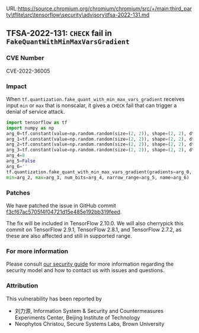 URL:https://source.chromium.org/chromium/chromium/src/+/main:third_party\tflite\src\tensorflow\security\advisory\tfsa-2022-131.md
## TFSA-2022-131: `CHECK` fail in `FakeQuantWithMinMaxVarsGradient`

### CVE Number
CVE-2022-36005

### Impact
When `tf.quantization.fake_quant_with_min_max_vars_gradient` receives input `min` or `max` that is nonscalar, it gives a `CHECK` fail that can trigger a denial of service attack.
```python
import tensorflow as tf
import numpy as np 
arg_0=tf.constant(value=np.random.random(size=(2, 2)), shape=(2, 2), dtype=tf.float32)
arg_1=tf.constant(value=np.random.random(size=(2, 2)), shape=(2, 2), dtype=tf.float32)
arg_2=tf.constant(value=np.random.random(size=(2, 2)), shape=(2, 2), dtype=tf.float32)
arg_3=tf.constant(value=np.random.random(size=(2, 2)), shape=(2, 2), dtype=tf.float32)
arg_4=8
arg_5=False
arg_6=''
tf.quantization.fake_quant_with_min_max_vars_gradient(gradients=arg_0, inputs=arg_1,
min=arg_2, max=arg_3, num_bits=arg_4, narrow_range=arg_5, name=arg_6)
```

### Patches
We have patched the issue in GitHub commit [f3cf67ac5705f4f04721d15e485e192bb319feed](https://github.com/tensorflow/tensorflow/commit/f3cf67ac5705f4f04721d15e485e192bb319feed).

The fix will be included in TensorFlow 2.10.0. We will also cherrypick this commit on TensorFlow 2.9.1, TensorFlow 2.8.1, and TensorFlow 2.7.2, as these are also affected and still in supported range.


### For more information
Please consult [our security guide](https://github.com/tensorflow/tensorflow/blob/master/SECURITY.md) for more information regarding the security model and how to contact us with issues and questions.


### Attribution
This vulnerability has been reported by
 - 刘力源, Information System & Security and Countermeasures Experiments Center, Beijing Institute of Technology
 - Neophytos Christou, Secure Systems Labs, Brown University
